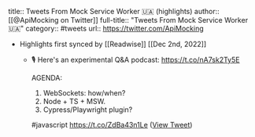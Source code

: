 title:: Tweets From Mock Service Worker 🇺🇦 (highlights)
author:: [[@ApiMocking on Twitter]]
full-title:: "Tweets From Mock Service Worker 🇺🇦"
category:: #tweets
url:: https://twitter.com/ApiMocking

- Highlights first synced by [[Readwise]] [[Dec 2nd, 2022]]
	- 🎙️ Here's an experimental Q&A podcast:
	  https://t.co/nA7sk2Ty5E
	  
	  AGENDA:
	  1. WebSockets: how/when?
	  2. Node + TS + MSW.
	  3. Cypress/Playwright plugin?
	  
	  #javascript https://t.co/ZdBa43n1Le ([View Tweet](https://twitter.com/ApiMocking/status/1592924407613521920))